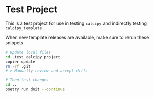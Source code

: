 # Test Project

This is a test project for use in testing `calcipy` and indirectly testing `calcipy_template`

When new template releases are available, make sure to rerun these snippets

```sh
# Update local files
cd .test_calcipy_project
copier update
rm -rf .git
# > Manually review and accept diffs

# Then test changes
cd ..
poetry run doit --continue
```
